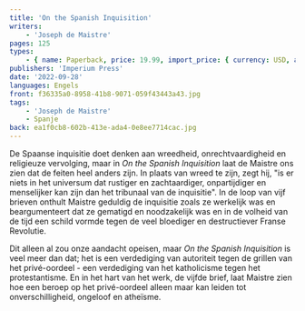 ```yaml
---
title: 'On the Spanish Inquisition'
writers:
    - 'Joseph de Maistre'
pages: 125
types:
    - { name: Paperback, price: 19.99, import_price: { currency: USD, amount: 13.6 }, isbn: 978-1-922602-61-9 }
publishers: 'Imperium Press'
date: '2022-09-28'
languages: Engels
front: f36335a0-8958-41b8-9071-059f43443a43.jpg
tags:
    - 'Joseph de Maistre'
    - Spanje
back: ea1f0cb8-602b-413e-ada4-0e8ee7714cac.jpg
---
```


De Spaanse inquisitie doet denken aan wreedheid, onrechtvaardigheid en religieuze vervolging, maar in *On the Spanish Inquisition* laat de Maistre ons zien dat de feiten heel anders zijn. In plaats van wreed te zijn, zegt hij, "is er niets in het universum dat rustiger en zachtaardiger, onpartijdiger en menselijker kan zijn dan het tribunaal van de inquisitie". In de loop van vijf brieven onthult Maistre geduldig de inquisitie zoals ze werkelijk was en beargumenteert dat ze gematigd en noodzakelijk was en in de volheid van de tijd een schild vormde tegen de veel bloediger en destructiever Franse Revolutie.

Dit alleen al zou onze aandacht opeisen, maar *On the Spanish Inquisition* is veel meer dan dat; het is een verdediging van autoriteit tegen de grillen van het privé-oordeel - een verdediging van het katholicisme tegen het protestantisme. En in het hart van het werk, de vijfde brief, laat Maistre zien hoe een beroep op het privé-oordeel alleen maar kan leiden tot onverschilligheid, ongeloof en atheïsme.
